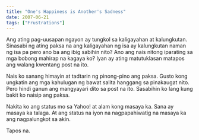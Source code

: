 ```yaml
---
title: "One's Happiness is Another's Sadness"
date: 2007-06-21
tags: ["Frustrations"]
---
```


Ang ating pag-uusapan ngayon ay tungkol sa kaligayahan at kalungkutan. Sinasabi ng ating paksa na ang kaligayahan ng isa ay kalungkutan naman ng isa pa pero ano ba ang ibig sabihin nito? Ano ang nais nitong iparating sa mga bobong mahirap na kagaya ko? Iyan ay ating matutuklasan matapos ang walang kwentang post na ito.

Nais ko sanang himayin at tadtarin ng pinong-pino ang paksa. Gusto kong ungkatin ang mga kahulugan ng bawat salita hanggang sa pinakaugat nito. Pero hindi ganun ang mangyayari dito sa post na ito. Sasabihin ko lang kung bakit ko naisip ang paksa.

Nakita ko ang status mo sa Yahoo! at alam kong masaya ka. Sana ay masaya ka talaga. At ang status na iyon na nagpapahiwatig na masaya ka ang nagpalungkot sa akin.

Tapos na.